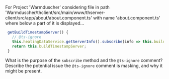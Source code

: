 For Project 'Warmduscher' considering file in path 'Warmduscher/thclient/src/main/www/thserver-client/src/app/about/about.component.ts' with name 'about.component.ts' where below a part of it is displayed... 

```typescript
 getBuildTimestampServer() {
   // @ts-ignore
   this.heatingDataService.getServerInfo().subscribe(info => this.buildTimestampServer = info.buildTimestampServer);
   return this.buildTimestampServer;
 }
```

What is the purpose of the `subscribe` method and the `@ts-ignore` comment? Describe the potential issue the `@ts-ignore` comment is masking, and why it might be present.